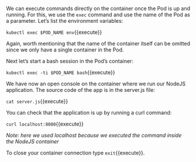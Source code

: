 We can execute commands directly on the container once the Pod is up and running.
For this, we use the `exec` command and use the name of the Pod as a parameter. Let’s list the environment variables:

`kubectl exec $POD_NAME env`{{execute}}

Again, worth mentioning that the name of the container itself can be omitted since we only have a single container in the Pod.

Next let’s start a bash session in the Pod’s container:

`kubectl exec -ti $POD_NAME bash`{{execute}}

We have now an open console on the container where we run our NodeJS application.  The source code of the app is in the server.js file:

`cat server.js`{{execute}}

You can check that the application is up by running a curl command:

`curl localhost:8080`{{execute}}

*Note: here we used localhost because we executed the command inside the NodeJS container*

To close your container connection type `exit`{{execute}}.
